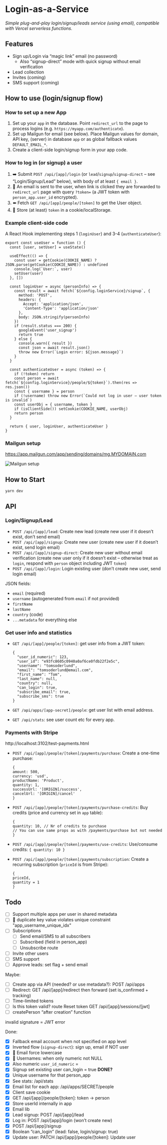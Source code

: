# Login-as-a-Service

_Simple plug-and-play login/signup/leads service (using email), compatible with Vercel serverless functions._

## Features

- Sign up/Login via “magic link” email (no password)
  - Also “signup-direct” mode with quick signup without email verification
- Lead collection
- Invites (coming)
- SMS support (coming)

## How to use (login/signup flow)

### How to set up a new App

1. Set up your `app` in the database. Point `redirect_url` to the page to process logins (e.g. `https://myapp.com/authenticate`).
2. Set up Mailgun for email (see below). Place Mailgun values for domain, API key, (server) in database `app` or as global fallback values `DEFAULT_EMAIL_*`.
3. Create a client-side login/signup form in your app code.

### How to log in (or signup) a user

1. ➡️ Submit `POST /api/[app]/login` (or `lead`/`signup`/`signup-direct` – see “Login/Signup/Lead” below), with body of at least `{ email }`.
2. 📧 An email is sent to the user, when link is clicked they are forwarded to `redirect_url` page with query `?token=` (a JWT token with `person_app.user_id` encrypted).
3. ⬅️ Fetch `GET /api/[app]/people/[token]` to get the User object.
4. 💾 Store (at least) `token` in a cookie/localStorage.

### Example client-side code

A React Hook implementing steps 1 (`loginUser`) and 3-4 (`authenticateUser`):

    export const useUser = function () {
      const [user, setUser] = useState()

      useEffect(() => {
        const user = getCookie(COOKIE_NAME) ? JSON.parse(getCookie(COOKIE_NAME)) : undefined
        console.log(`User:`, user)
        setUser(user)
      }, [])

      const loginUser = async (personInfo) => {
        const result = await fetch(`${config.loginService}/signup`, {
          method: 'POST',
          headers: {
            Accept: 'application/json',
            'Content-Type': 'application/json'
          },
          body: JSON.stringify(personInfo)
        })
        if (result.status === 200) {
          googleEvent('user_signup')
          return true
        } else {
          console.warn({ result })
          const json = await result.json()
          throw new Error(`Login error: ${json.message}`)
        }
      }

      const authenticateUser = async (token) => {
        if (!token) return
        const person = await fetch(`${config.loginService}/people/${token}`).then(res => res.json())
        const { username } = person
        if (!username) throw new Error(`Could not log in user – user token is invalid`)
        const userObj = { username, token }
        if (isClientSide()) setCookie(COOKIE_NAME, userObj)
        return person
      }

      return { user, loginUser, authenticateUser }
    }

### Mailgun setup

https://app.mailgun.com/app/sending/domains/mg.MYDOMAIN.com

![Mailgun setup](docs/mailgun_setup.png)


## How to Start

    yarn dev


## API

### Login/Signup/Lead

- `POST /api/[app]/lead`: Create new lead (create new user if it doesn’t exist, don’t send email)
- `POST /api/[app]/signup`: Create new user (create new user if it doesn’t exist, send login email)
- `POST /api/[app]/signup-direct`: Create new user without email verification (create new user only if it doesn’t exist – otherwise treat as `login`, respond with `person` object including JWT `token`)
- `POST /api/[app]/login`: Login existing user (don’t create new user, send login email)

JSON fields:

- `email` (required)
- `username` (autogenerated from `email` if not provided)
- `firstName`
- `lastName`
- `country` (code)
- `...metadata` for everything else

### Get user info and statistics

- `GET /api/[app]/people/[token]`: get user info from a JWT token:

    ```
    {
      "user_id_numeric": 123,
      "user_id": "e93fc8605c0940a0af6ce0fdb22f2e5c",
      "username": "tomsoderlund",
      "email": "tomsoderlund@email.com",
      "first_name": "Tom",
      "last_name": null,
      "country": null,
      "can_login": true,
      "subscribe_email": true,
      "subscribe_sms": true
    }
    ```

- `GET /api/apps/[app-secret]/people`: get user list with email address.
- `GET /api/stats`: see user count etc for every app.

### Payments with Stripe

http://localhost:3102/test-payments.html

- `POST /api/[app]/people/[token]/payments/purchase`: Create a one-time purchase:

	```
	{
    amount: 500,
    currency: 'usd',
    productName: 'Product',
    quantity: 1,
    successUrl: '[ORIGIN]/success',
    cancelUrl: '[ORIGIN]/cancel'
  }
	```

- `POST /api/[app]/people/[token]/payments/purchase-credits`: Buy credits (price and currency set in `app` table):

	```
	{
    quantity: 10, // Nr of credits to purchase
    // You can use same props as with /payments/purchase but not needed
  }
	```

- `POST /api/[app]/people/[token]/payments/use-credits`: Use/consume credits: `{ quantity: 10 }`
- `POST /api/[app]/people/[token]/payments/subscription`: Create a recurring subscription (`priceId` is from Stripe):

	```
	{
    priceId,
    quantity = 1
  }
	```

## Todo

- [ ] Support multiple apps per user in shared metadata
- [ ] 🐜 duplicate key value violates unique constraint \"app_username_unique_idx\"
- [ ] Subscriptions
  - [ ] Send email/SMS to all subscribers
  - [ ] Subscribed (field in person_app)
  - [ ] Unsubscribe route
- [ ] Invite other users
- [ ] SMS support
- [ ] Approve leads: set flag + send email

Maybe:

- [ ] Create app via API (needed? or use metadata?): POST /api/apps
- [ ] Redirect: GET /api/[app]/redirect then forward (set is_confirmed + tracking)
- [ ] Time-limited tokens
- [ ] Is this token valid? route Reset token GET /api/[app]/sessions/[jwt]
- [ ] createPerson “after creation” function

invalid signature = JWT error

Done:

- [x] Fallback email account when not specified on app level
- [x] Inverted flow (`signup-direct`): sign up, email if NOT user
- [x] 🐜 Email force lowercase
- [x] 🐜 Usernames: when only numeric not NULL
- [x] Also numeric `user_id_numeric` = 
- [x] Signup set existing user can_login = true **DONE?**
- [x] Unique username for that person_app
- [x] See stats: /api/stats
- [x] Email list for each app: /api/apps/SECRET/people
- [x] Client save cookie
- [x] GET /api/[app]/people/[token]: token -> person
- [x] Store userId internally in app
- [x] Email lib
- [x] Lead signup: POST /api/[app]/lead
- [x] Log in: POST /api/[app]/login (won’t create new)
- [x] POST /api/[app]/signup
- [x] Boolean “can_login” (lead: false, login/signup: true)
- [x] Update user: PATCH /api/[app]/people/[token]: Update user
